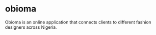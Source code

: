 # obioma
Obioma is an online application that connects clients to different fashion designers across Nigeria.
